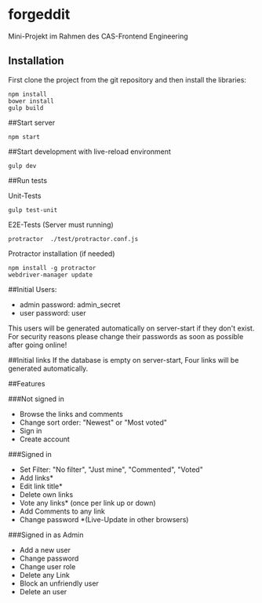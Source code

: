 # forgeddit

Mini-Projekt im Rahmen des CAS-Frontend Engineering

## Installation

First clone the project from the git repository and then install the libraries:

```
npm install
bower install
gulp build
```

##Start server
```
npm start
```

##Start development with live-reload environment

```
gulp dev
```

##Run tests

Unit-Tests
```
gulp test-unit
```
E2E-Tests (Server must running)

```
protractor  ./test/protractor.conf.js
```

Protractor installation (if needed)
```
npm install -g protractor
webdriver-manager update
```

##Initial Users:
 - admin password: admin_secret
 - user  password: user

This users will be generated automatically on server-start if they don't exist. For security reasons please change
their passwords as soon as possible after going online!

##Initial links
If the database is empty on server-start, Four links will be generated automatically.

##Features

###Not signed in
 - Browse the links and comments
 - Change sort order: "Newest" or "Most voted"
 - Sign in
 - Create account

###Signed in
 - Set Filter: "No filter", "Just mine", "Commented", "Voted"
 - Add links*
 - Edit link title*
 - Delete own links
 - Vote any links* (once per link up or down)
 - Add Comments to any link
 - Change password
 *(Live-Update in other browsers)

###Signed in as Admin
 - Add a new user
 - Change password
 - Change user role
 - Delete any Link
 - Block an unfriendly user
 - Delete an user
